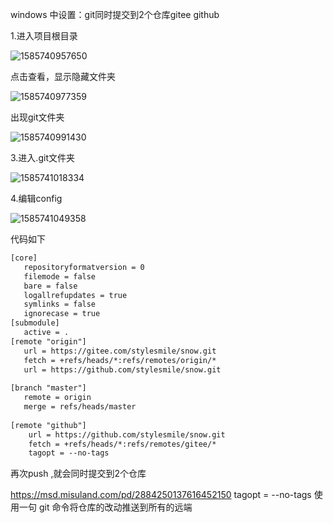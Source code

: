 windows 中设置：git同时提交到2个仓库gitee github

1.进入项目根目录

![1585740957650](C:\Users\28195\AppData\Roaming\Typora\typora-user-images\1585740957650.png)

点击查看，显示隐藏文件夹

![1585740977359](C:\Users\28195\AppData\Roaming\Typora\typora-user-images\1585740977359.png)

出现git文件夹

![1585740991430](C:\Users\28195\AppData\Roaming\Typora\typora-user-images\1585740991430.png)	

3.进入.git文件夹

![1585741018334](C:\Users\28195\AppData\Roaming\Typora\typora-user-images\1585741018334.png)

4.编辑config

![1585741049358](C:\Users\28195\AppData\Roaming\Typora\typora-user-images\1585741049358.png)

代码如下

```html
[core]
   repositoryformatversion = 0
   filemode = false
   bare = false
   logallrefupdates = true
   symlinks = false
   ignorecase = true
[submodule]
   active = .
[remote "origin"]
   url = https://gitee.com/stylesmile/snow.git
   fetch = +refs/heads/*:refs/remotes/origin/*
   url = https://github.com/stylesmile/snow.git
   
[branch "master"]
   remote = origin
   merge = refs/heads/master
   
[remote "github"]
    url = https://github.com/stylesmile/snow.git
    fetch = +refs/heads/*:refs/remotes/gitee/*
    tagopt = --no-tags
```

再次push ,就会同时提交到2个仓库

https://msd.misuland.com/pd/2884250137616452150 tagopt = --no-tags 使用一句 git 命令将仓库的改动推送到所有的远端